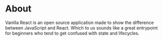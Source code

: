 # About

Vanilla React is an open source application made to show the difference between JavaScript and React. Which to us sounds like
a great entrypoint for beginners who tend to get confused with state and lifecycles.
